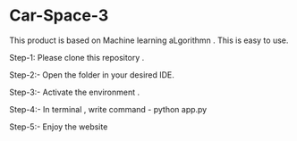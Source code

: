 # Car-Space-3

This product is based on Machine learning aLgorithmn .
This is easy to use.

Step-1:
Please clone this repository .

Step-2:-
Open the folder in your desired IDE.

Step-3:-
Activate the environment .

Step-4:-
In terminal , write command - python app.py

Step-5:-
Enjoy the website
